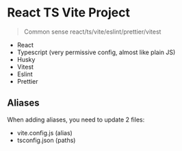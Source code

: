 # React TS Vite Project

> Common sense react/ts/vite/eslint/prettier/vitest

- React
- Typescript (very permissive config, almost like plain JS)
- Husky
- Vitest
- Eslint
- Prettier

## Aliases

When adding aliases, you need to update 2 files:

- vite.config.js (alias)
- tsconfig.json (paths)
